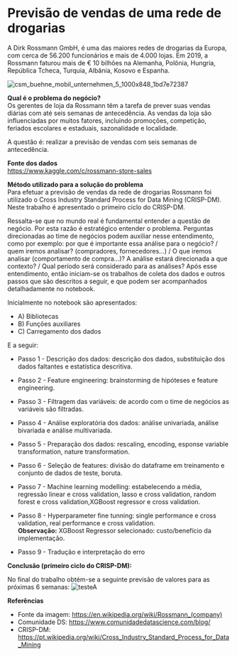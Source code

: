 # Previsão de vendas de uma rede de drogarias  

A Dirk Rossmann GmbH, é uma das maiores redes de drogarias da Europa, com cerca de 56.200 funcionários e mais de 4.000 lojas. Em 2019, a Rossmann faturou mais de € 10 bilhões na Alemanha, Polônia, Hungria, República Tcheca, Turquia, Albânia, Kosovo e Espanha. 

![csm_buehne_mobil_unternehmen_5_1000x848_1bd7e72387](https://user-images.githubusercontent.com/69815426/144940356-a00abf79-b51b-47ce-b458-c706e326fdb1.jpg)  

**Qual é o problema do negócio?**  
Os gerentes de loja da Rossmann têm a tarefa de prever suas vendas diárias com até seis semanas de antecedência. As vendas da loja são influenciadas por muitos fatores, incluindo promoções, competição, feriados escolares e estaduais, sazonalidade e localidade. 

A questão é: realizar a previsão de vendas com seis semanas de antecedência. 

**Fonte dos dados**  
https://www.kaggle.com/c/rossmann-store-sales 

**Método utilizado para a solução do problema**  
Para efetuar a previsão de vendas da rede de drogarias Rossmann foi utilizado o Cross Industry Standard Process for Data Mining (CRISP-DM).  Neste trabalho é apresentado o primeiro ciclo do CRISP-DM. 

Ressalta-se que no mundo real é fundamental entender a questão de negócio. Por esta razão é estratégico entender o problema. Perguntas direcionadas ao time de negócios podem auxiliar nesse entendimento, como por exemplo: por que é importante essa análise para o negócio? / quem iremos analisar? (compradores, fornecedores...) / O que iremos analisar (comportamento de compra...)? A análise estará direcionada a que contexto? / Qual período será considerado para as análises?  Após esse entendimento, então iniciam-se os trabalhos de coleta dos dados e outros passos que são descritos a seguir, e que podem ser acompanhados detalhadamente no notebook.        

Inicialmente no notebook são apresentados:  
- A) Bibliotecas
- B) Funções auxiliares
- C) Carregamento dos dados

E a seguir:
- Passo 1 - Descrição dos dados: descrição dos dados, substituição dos dados faltantes e estatística descritiva.
  
- Passo 2 - Feature engineering:  brainstorming de hipóteses e feature engineering.   

- Passo 3 - Filtragem das variáveis: de acordo com o time de negócios as variáveis são filtradas.
  
- Passo 4 - Análise exploratória dos dados: análise univariada, análise bivariada e análise multivariada. 
 
- Passo 5 - Preparação dos dados: rescaling, encoding, esponse variable transformation, nature transformation.  

- Passo 6 - Seleção de features: divisão do dataframe em treinamento e conjunto de dados de teste, boruta.

- Passo 7 - Machine learning modelling: estabelecendo a média, regressão linear e cross validation, lasso e cross validation, random forest e cross validation,XGBoost regressor e cross validation.
 
- Passo 8 - Hyperparameter fine tunning: single performance e cross validation, real performance e cross validation.  
**Observação:**  XGBoost Regressor selecionado: custo/benefício da implementação. 

- Passo 9 - Tradução e interpretação do erro  

**Conclusão (primeiro ciclo do CRISP-DM):**  

No final do trabalho obtém-se a seguinte previsão de valores para as próximas 6 semanas:
![testeA](https://user-images.githubusercontent.com/69815426/144938450-e2e490b6-5e29-44c1-8fa6-c37505cda5c0.png)  

**Referências**  

- Fonte da imagem: https://en.wikipedia.org/wiki/Rossmann_(company)  
- Comunidade DS: https://www.comunidadedatascience.com/blog/  
- CRISP-DM: https://pt.wikipedia.org/wiki/Cross_Industry_Standard_Process_for_Data_Mining  
  
